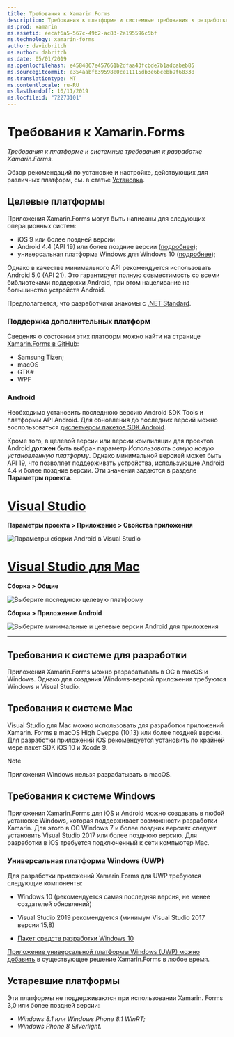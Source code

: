 ```yaml
---
title: Требования к Xamarin.Forms
description: Требования к платформе и системные требования к разработке Xamarin.Forms.
ms.prod: xamarin
ms.assetid: eecaf6a5-567c-49b2-ac83-2a195596c5bf
ms.technology: xamarin-forms
author: davidbritch
ms.author: dabritch
ms.date: 05/01/2019
ms.openlocfilehash: e4584867e457661b2dfaa43fcbde7b1adcabeb85
ms.sourcegitcommit: e354aabfb39598e0ce11115db3e6bcebb9f68338
ms.translationtype: MT
ms.contentlocale: ru-RU
ms.lasthandoff: 10/11/2019
ms.locfileid: "72273101"
---
```

# <a name="xamarinforms-requirements"></a>Требования к Xamarin.Forms

_Требования к платформе и системные требования к разработке Xamarin.Forms._

Обзор рекомендаций по установке и настройке, действующих для различных платформ, см. в статье [Установка](installation/index.md).

## <a name="target-platforms"></a>Целевые платформы

Приложения Xamarin.Forms могут быть написаны для следующих операционных систем:

- iOS 9 или более поздней версии
- Android 4.4 (API 19) или более поздние версии ([подробнее](#android));
- универсальная платформа Windows для Windows 10 ([подробнее](#windows10));

Однако в качестве минимального API рекомендуется использовать Android 5,0 (API 21). Это гарантирует полную совместимость со всеми библиотеками поддержки Android, при этом нацеливание на большинство устройств Android.

Предполагается, что разработчики знакомы с [.NET Standard](~/cross-platform/app-fundamentals/net-standard.md).

### <a name="additional-platform-support"></a>Поддержка дополнительных платформ

Сведения о состоянии этих платформ можно найти на странице [Xamarin.Forms в GitHub](https://github.com/xamarin/Xamarin.Forms/wiki/Platform-Support):

- Samsung Tizen;
- macOS
- GTK#
- WPF

### <a name="android"></a>Android

Необходимо установить последнюю версию Android SDK Tools и платформы API Android. Для обновления до последних версий можно воспользоваться [диспетчером пакетов SDK Android](~/android/get-started/installation/android-sdk.md).

Кроме того, в целевой версии или версии компиляции для проектов Android **должен** быть выбран параметр *Использовать самую новую установленную платформу*. Однако минимальной версией может быть API 19, что позволяет поддерживать устройства, использующие Android 4.4 и более поздние версии. Эти значения задаются в разделе **Параметры проекта**.

# <a name="visual-studiotabwindows"></a>[Visual Studio](#tab/windows)

**Параметры проекта > Приложение > Свойства приложения**

![Параметры сборки Android в Visual Studio](requirements-images/options-android-vs-sml.png)

# <a name="visual-studio-for-mactabmacos"></a>[Visual Studio для Mac](#tab/macos)

**Сборка > Общие**

![Выберите последнюю целевую платформу](requirements-images/options-general-sml.png)

**Сборка > Приложение Android**

![Выберите минимальные и целевые версии Android для приложения](requirements-images/options-android-sml.png)

-----

## <a name="development-system-requirements"></a>Требования к системе для разработки

Приложения Xamarin.Forms можно разрабатывать в ОС в macOS и Windows. Однако для создания Windows-версий приложения требуются Windows и Visual Studio.

## <a name="mac-system-requirements"></a>Требования к системе Mac

Visual Studio для Mac можно использовать для разработки приложений Xamarin. Forms в macOS High Сьерра (10,13) или более поздней версии. Для разработки приложений iOS рекомендуется установить по крайней мере пакет SDK iOS 10 и Xcode 9.

> [!NOTE]
> Приложения Windows нельзя разрабатывать в macOS.

## <a name="windows-system-requirements"></a>Требования к системе Windows

Приложения Xamarin.Forms для iOS и Android можно создавать в любой установке Windows, которая поддерживает возможности разработки Xamarin. Для этого в ОС Windows 7 и более поздних версиях следует установить Visual Studio 2017 или более позднюю версию. Для разработки в iOS требуется подключенный к сети компьютер Mac.

<a name="windows10" />

### <a name="universal-windows-platform-uwp"></a>Универсальная платформа Windows (UWP)

Для разработки приложений Xamarin.Forms для UWP требуются следующие компоненты:

- Windows 10 (рекомендуется самая последняя версия, не менее создателей обновлений)

- Visual Studio 2019 рекомендуется (минимум Visual Studio 2017 версии 15,8)

- [Пакет средств разработки Windows 10](https://dev.windows.com/downloads/windows-10-sdk)

[Приложение универсальной платформы Windows (UWP) можно добавить](~/xamarin-forms/platform/windows/installation/index.md) в существующее решение Xamarin.Forms в любое время.

## <a name="deprecated-platforms"></a>Устаревшие платформы

Эти платформы не поддерживаются при использовании Xamarin. Forms 3,0 или более поздней версии:

- *Windows 8.1 или Windows Phone 8.1 WinRT;*
- *Windows Phone 8 Silverlight.*
